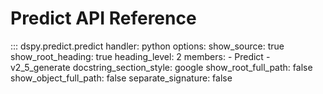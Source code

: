 # Predict API Reference

::: dspy.predict.predict
    handler: python
    options:
        show_source: true
        show_root_heading: true
        heading_level: 2
        members:
          - Predict
          - v2_5_generate
        docstring_section_style: google
        show_root_full_path: false
        show_object_full_path: false
        separate_signature: false
